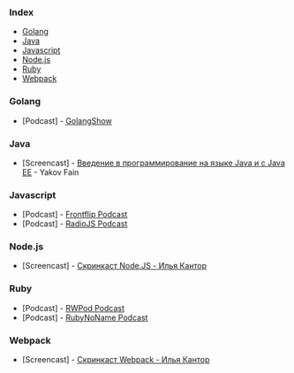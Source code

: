 ### Index

* [Golang](#golang)
* [Java](#java)
* [Javascript](#javascript)
* [Node.js](#nodejs)
* [Ruby](#ruby)
* [Webpack](#webpack)

### Golang

* [Podcast] - [GolangShow](https://golangshow.com)


### Java

* [Screencast] - [Введение в программирование на языке Java и с Java EE](https://www.youtube.com/playlist?list=PLkKunJj_bZefB1_hhS68092rbF4HFtKjW) - Yakov Fain


### Javascript

* [Podcast] - [Frontflip Podcast](http://frontflip.me)
* [Podcast] - [RadioJS Podcast](http://radiojs.ru)


### Node.js

* [Screencast] - [Скринкаст Node.JS - Илья Кантор](https://learn.javascript.ru/nodejs-screencast/)


### Ruby

* [Podcast] - [RWPod Podcast](http://rwpod.com)
* [Podcast] - [RubyNoName Podcast](http://rubynoname.ru)


### Webpack

* [Screencast] - [Скринкаст Webpack - Илья Кантор](https://learn.javascript.ru/webpack-screencast/)
